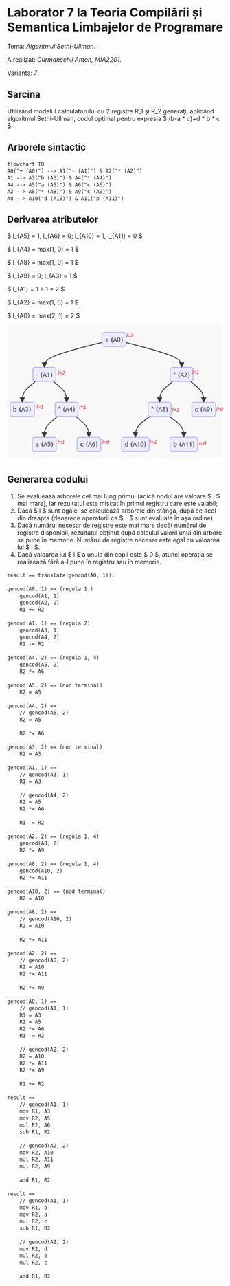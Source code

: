 # Laborator 7 la Teoria Compilării și Semantica Limbajelor de Programare

Tema: *Algoritmul Sethi-Ullman*.

A realizat: *Curmanschii Anton, MIA2201*.

Varianta: *7*.


## Sarcina

Utilizând modelul calculatorului cu 2 registre R_1 şi R_2 generaţi,
aplicând algoritmul Sethi-Ullman, codul optimal pentru expresia $ (b-a * c)+d * b * c $.

<!-- (((b - (a * c))) + ((d * b) * c)) -->

## Arborele sintactic

```mermaid
flowchart TD
A0("+ (A0)") --> A1("- (A1)") & A2("* (A2)")
A1 --> A3("b (A3)") & A4("* (A4)")
A4 --> A5("a (A5)") & A6("c (A6)")
A2 --> A8("* (A8)") & A9("c (A9)")
A8 --> A10("d (A10)") & A11("b (A11)")
```

## Derivarea atributelor

$ l_{A5} = 1, l_{A6} = 0; l_{A10} = 1, l_{A11} = 0 $

$ l_{A4} = max(1, 0) = 1 $

$ l_{A8} = max(1, 0) = 1 $

$ l_{A9} = 0; l_{A3} = 1 $

$ l_{A1} = 1 + 1 = 2 $

$ l_{A2} = max(1, 0) = 1 $

$ l_{A0} = max(2, 1) = 2 $

![](l.png)


## Generarea codului

1. Se evaluează arborele cel mai lung primul (adică nodul are valoare $ l $ mai mare), iar rezultatul este mișcat în primul registru care este valabil;
2. Dacă $ l $ sunt egale, se calculează arborele din stânga, după ce acel din dreapta (deoarece operatorii ca $ - $ sunt evaluate în așa ordine).
3. Dacă numărul necesar de registre este mai mare decât numărul de registre disponibil, rezultatul obținut după calculul valorii unui din arbore se pune în memorie. Numărul de registre necesar este egal cu valoarea lui $ l $.
4. Dacă valoarea lui $ l $ a unuia din copii este $ 0 $, atunci operația se realizează fără a-l pune în registru sau în memorie. 

```
result == translate(gencod(A0, 1));

gencod(A0, 1) == (regula 1.)
    gencod(A1, 1)
    gencod(A2, 2)
    R1 += R2

gencod(A1, 1) == (regula 2)
    gencod(A3, 1)
    gencod(A4, 2)
    R1 -= R2

gencod(A4, 2) == (regula 1, 4)
    gencod(A5, 2)
    R2 *= A6

gencod(A5, 2) == (nod terminal)
    R2 = A5

gencod(A4, 2) ==
    // gencod(A5, 2)
    R2 = A5

    R2 *= A6

gencod(A3, 2) == (nod terminal)
    R2 = A3

gencod(A1, 1) ==
    // gencod(A3, 1)
    R1 = A3

    // gencod(A4, 2)
    R2 = A5
    R2 *= A6
    
    R1 -= R2

gencod(A2, 2) == (regula 1, 4)
    gencod(A8, 2)
    R2 *= A9

gencod(A8, 2) == (regula 1, 4)
    gencod(A10, 2)
    R2 *= A11

gencod(A10, 2) == (nod terminal)
    R2 = A10

gencod(A8, 2) ==
    // gencod(A10, 2)
    R2 = A10

    R2 *= A11

gencod(A2, 2) ==
    // gencod(A8, 2)
    R2 = A10
    R2 *= A11

    R2 *= A9

gencod(A0, 1) ==
    // gencod(A1, 1)
    R1 = A3
    R2 = A5
    R2 *= A6
    R1 -= R2

    // gencod(A2, 2)
    R2 = A10
    R2 *= A11
    R2 *= A9

    R1 += R2

result == 
    // gencod(A1, 1)
    mov R1, A3
    mov R2, A5
    mul R2, A6
    sub R1, R2

    // gencod(A2, 2)
    mov R2, A10
    mul R2, A11
    mul R2, A9

    add R1, R2

result == 
    // gencod(A1, 1)
    mov R1, b
    mov R2, a
    mul R2, c
    sub R1, R2

    // gencod(A2, 2)
    mov R2, d
    mul R2, b
    mul R2, c

    add R1, R2
```